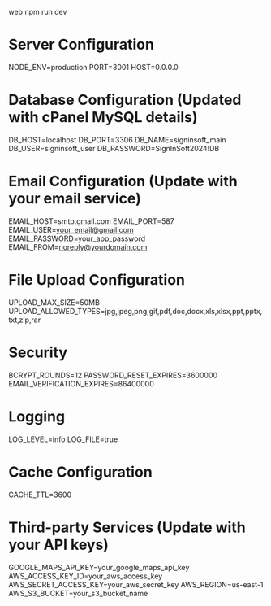 
web
npm run dev

# Server Configuration
NODE_ENV=production
PORT=3001
HOST=0.0.0.0

# Database Configuration (Updated with cPanel MySQL details)
DB_HOST=localhost
DB_PORT=3306
DB_NAME=signinsoft_main
DB_USER=signinsoft_user
DB_PASSWORD=SignInSoft2024!DB

# Email Configuration (Update with your email service)
EMAIL_HOST=smtp.gmail.com
EMAIL_PORT=587
EMAIL_USER=your_email@gmail.com
EMAIL_PASSWORD=your_app_password
EMAIL_FROM=noreply@yourdomain.com

# File Upload Configuration
UPLOAD_MAX_SIZE=50MB
UPLOAD_ALLOWED_TYPES=jpg,jpeg,png,gif,pdf,doc,docx,xls,xlsx,ppt,pptx,txt,zip,rar


# Security
BCRYPT_ROUNDS=12
PASSWORD_RESET_EXPIRES=3600000
EMAIL_VERIFICATION_EXPIRES=86400000

# Logging
LOG_LEVEL=info
LOG_FILE=true

# Cache Configuration
CACHE_TTL=3600

# Third-party Services (Update with your API keys)
GOOGLE_MAPS_API_KEY=your_google_maps_api_key
AWS_ACCESS_KEY_ID=your_aws_access_key
AWS_SECRET_ACCESS_KEY=your_aws_secret_key
AWS_REGION=us-east-1
AWS_S3_BUCKET=your_s3_bucket_name
